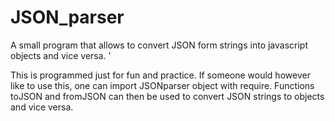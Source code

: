 # JSON_parser
A small program that allows to convert JSON form strings into javascript objects and vice versa. '

This is programmed just for fun and practice. If someone would however like to use this, one can import JSONparser object with require.
Functions toJSON and fromJSON can then be used to convert JSON strings to objects and vice versa.
